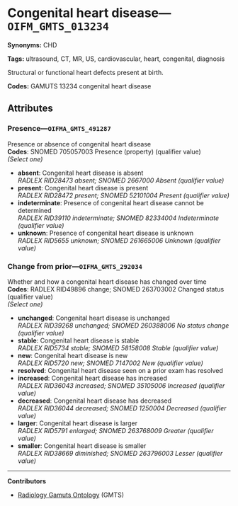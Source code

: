 # Congenital heart disease—`OIFM_GMTS_013234`

**Synonyms:** CHD

**Tags:** ultrasound, CT, MR, US, cardiovascular, heart, congenital, diagnosis

Structural or functional heart defects present at birth.

**Codes:** GAMUTS 13234 congenital heart disease

## Attributes

### Presence—`OIFMA_GMTS_491287`

Presence or absence of congenital heart disease  
**Codes**: SNOMED 705057003 Presence (property) (qualifier value)  
*(Select one)*

- **absent**: Congenital heart disease is absent  
_RADLEX RID28473 absent; SNOMED 2667000 Absent (qualifier value)_
- **present**: Congenital heart disease is present  
_RADLEX RID28472 present; SNOMED 52101004 Present (qualifier value)_
- **indeterminate**: Presence of congenital heart disease cannot be determined  
_RADLEX RID39110 indeterminate; SNOMED 82334004 Indeterminate (qualifier value)_
- **unknown**: Presence of congenital heart disease is unknown  
_RADLEX RID5655 unknown; SNOMED 261665006 Unknown (qualifier value)_

### Change from prior—`OIFMA_GMTS_292034`

Whether and how a congenital heart disease has changed over time  
**Codes**: RADLEX RID49896 change; SNOMED 263703002 Changed status (qualifier value)  
*(Select one)*

- **unchanged**: Congenital heart disease is unchanged  
_RADLEX RID39268 unchanged; SNOMED 260388006 No status change (qualifier value)_
- **stable**: Congenital heart disease is stable  
_RADLEX RID5734 stable; SNOMED 58158008 Stable (qualifier value)_
- **new**: Congenital heart disease is new  
_RADLEX RID5720 new; SNOMED 7147002 New (qualifier value)_
- **resolved**: Congenital heart disease seen on a prior exam has resolved  
- **increased**: Congenital heart disease has increased  
_RADLEX RID36043 increased; SNOMED 35105006 Increased (qualifier value)_
- **decreased**: Congenital heart disease has decreased  
_RADLEX RID36044 decreased; SNOMED 1250004 Decreased (qualifier value)_
- **larger**: Congenital heart disease is larger  
_RADLEX RID5791 enlarged; SNOMED 263768009 Greater (qualifier value)_
- **smaller**: Congenital heart disease is smaller  
_RADLEX RID38669 diminished; SNOMED 263796003 Lesser (qualifier value)_

---

**Contributors**

- [Radiology Gamuts Ontology](https://gamuts.net/) (GMTS)